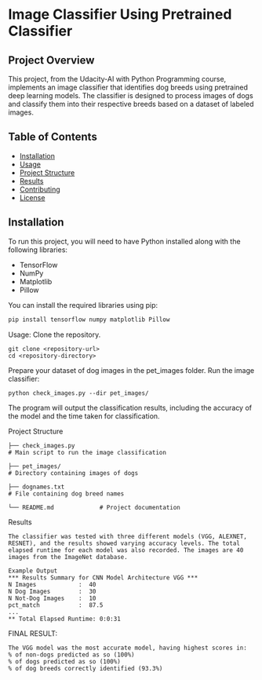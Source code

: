 # Image Classifier Using Pretrained Classifier 

## Project Overview
This project, from the Udacity-AI with Python Programming course, implements an image classifier that identifies dog breeds using pretrained deep learning models. The classifier is designed to process images of dogs and classify them into their respective breeds based on a dataset of labeled images.

## Table of Contents
- [Installation](#installation)
- [Usage](#usage)
- [Project Structure](#project-structure)
- [Results](#results)
- [Contributing](#contributing)
- [License](#license)

## Installation
To run this project, you will need to have Python installed along with the following libraries:
- TensorFlow
- NumPy
- Matplotlib
- Pillow

You can install the required libraries using pip:
```bash
pip install tensorflow numpy matplotlib Pillow
```
Usage:
Clone the repository.
```
git clone <repository-url>
cd <repository-directory>
```
Prepare your dataset of dog images in the pet_images folder.
Run the image classifier:
```
python check_images.py --dir pet_images/
```
The program will output the classification results, including the accuracy of the model and the time taken for classification.

Project Structure
```
├── check_images.py 
# Main script to run the image classification

├── pet_images/           
# Directory containing images of dogs

├── dognames.txt        
# File containing dog breed names

└── README.md             # Project documentation
```

Results
```
The classifier was tested with three different models (VGG, ALEXNET, RESNET), and the results showed varying accuracy levels. The total elapsed runtime for each model was also recorded. The images are 40 images from the ImageNet database.

Example Output
*** Results Summary for CNN Model Architecture VGG ***
N Images            :  40
N Dog Images        :  30
N Not-Dog Images    :  10
pct_match           :  87.5
...
** Total Elapsed Runtime: 0:0:31
```

FINAL RESULT:
~~~
The VGG model was the most accurate model, having highest scores in:
% of non-dogs predicted as so (100%)
% of dogs predicted as so (100%)
% of dog breeds correctly identified (93.3%)
~~~